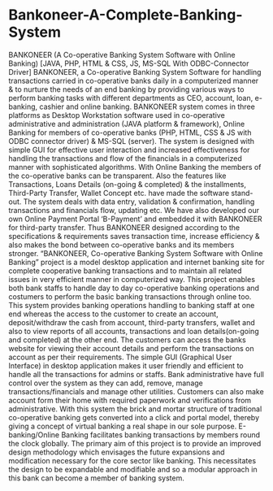 # Bankoneer-A-Complete-Banking-System
BANKONEER (A Co-operative Banking System Software with Online Banking) [JAVA, PHP, HTML &amp; CSS, JS, MS-SQL With ODBC-Connector Driver] BANKONEER,  a  Co-operative  Banking  System  Software  for  handling transactions carried  in co-operative banks  daily  in a computerized manner  &amp;  to  nurture the needs  of an end banking by providing various ways to perform  banking tasks  with different  departments  as  CEO,  account,  loan,  e-banking,  cashier  and  online  banking.  BANKONEER  system  comes  in  three  platforms  as  Desktop  Workstation  software  used  in  co-operative  administrative  and  administration  (JAVA  platform  &amp; framework), Online Banking for members  of co-operative banks  (PHP,  HTML, CSS  &amp; JS with ODBC connector driver) &amp; MS-SQL (server). The system is designed with  simple GUI for effective user interaction and increased effectiveness for handling the  transactions  and  flow of the  financials  in a computerized manner with sophisticated  algorithms.  With  Online  Banking  the  members  of  the  co-operative  banks  can  be  transparent.  Also  the  features  like  Transactions,  Loans  Details  (on-going  &amp; completed)  &amp;  the  installments, Third-Party Transfer, Wallet Concept etc.  have made  the software stand-out.  The system deals with data entry, validation  &amp;  confirmation,  handling  transactions and  financials  flow,  updating  etc.  We have also developed our  own  Online  Payment  Portal  ‘B-Payment’  and  embedded  it  with  BANKONEER  for  third-party transfer.  Thus BANKONEER  designed according to the specifications  &amp; requirements  saves  transaction  time,  increase  efficiency  &amp;  also  makes  the  bond  between co-operative banks and its members stronger. “BANKONEER,  Co-operative  Banking  System  Software  with  Online  Banking”  project  is  a  model  desktop  application  and  internet  banking  site  for  complete  cooperative  banking  transactions  and  to  maintain  all  related  issues  in  very  efficient  manner in computerized way. This project enables both bank staffs to handle day to  day  co-operative  banking  operations  and  costumers  to  perform  the  basic  banking  transactions  through online too. This system provides banking operations handling to  banking  staff  at  one  end  whereas  the  access  to  the  customer  to  create  an  account,  deposit/withdraw  the cash from  account,  third-party transfers, wallet  and  also to view  reports of all accounts, transactions and loan details(on-going and completed)  at the  other  end.  The  customers  can  access  the  banks  website  for  viewing  their  account  details and perform the transactions on account as per their requirements. The  simple  GUI  (Graphical  User  Interface)  in  desktop  application  makes  it  user  friendly  and  efficient  to  handle  all  the  transactions  for  admins  or  staffs.  Bank  administrative  have  full  control  over  the  system  as  they  can  add,  remove,  manage  transactions/financials  and manage other utilities.  Customers can also make account  form their home with required paperwork and verifications from administrative.  With  this  system  the  brick  and  mortar  structure  of  traditional  co-operative  banking  gets  converted into a click and portal model, thereby giving a concept of virtual banking a  real  shape  in  our  sole  purpose.  E-banking/Online  Banking  facilitates  banking  transactions by  members  round the clock globally.  The primary aim of this project is  to provide an improved design methodology which envisages the future expansions  and  modification  necessary  for  the  core  sector  like  banking.  This  necessitates  the  design to be expandable and modifiable and so a modular approach in this bank can  become a member of banking system.
